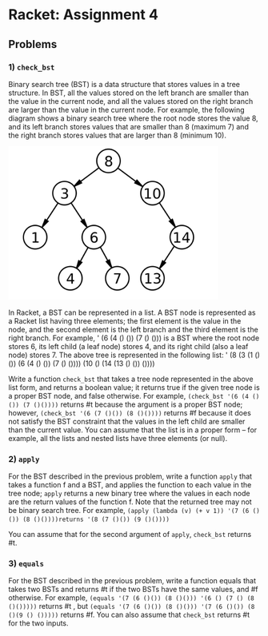 # **Racket: Assignment 4**

## **Problems**

### 1) `check_bst `

Binary search tree (BST) is a data structure that stores values in a tree structure. In BST,
all the values stored on the left branch are smaller than the value in the current node, and all the values stored on the right branch are larger than the value in the current node. For example, the following diagram shows a binary search tree where the root node stores the value 8, and its left branch stores values that are smaller than 8 (maximum 7) and the right branch stores values that are larger than 8 (minimum 10).

![](bst.PNG)

In Racket, a BST can be represented in a list. A BST node is represented as a Racket
list having three elements; the first element is the value in the node, and the second
element is the left branch and the third element is the right branch. For example, ' (6 (4 () ()) (7 () ())) is a BST where the root node stores 6, its left child (a leaf node) stores 4, and its right child (also a leaf node) stores 7. The above tree is represented in the following list: ' (8 (3 (1 () ()) (6 (4 () ()) (7 () ()))) (10 () (14 (13 () ()) ())))

Write a function `check_bst` that takes a tree node represented in the above list form, and returns a boolean value; it returns true if the given tree node is a proper BST node, and false otherwise. For example, `(check_bst '(6 (4 ()()) (7 ()())))` returns #t because the argument is a proper BST node; however, `(check_bst '(6 (7 ()()) (8 ()())))` returns #f because it does not satisfy the BST constraint
that the values in the left child are smaller than the current value. You can assume that the list is in a proper form – for example, all the lists and nested lists have three elements (or null).

### 2) `apply`

For the BST described in the previous problem, write a function `apply` that takes a function f and a BST, and applies the function to each value in the tree node; `apply` returns a new binary tree where the values in each node are the return values of the function f. Note that the returned tree may not be binary search tree. For example, `(apply (lambda (v) (+ v 1)) '(7 (6 ()()) (8 ()())))returns '(8 (7 ()()) (9 ()())))` 

You can assume that for the second argument of `apply`, `check_bst` returns #t.

### 3) `equals`

For the BST described in the previous problem, write a function equals that takes two BSTs and
returns #t if the two BSTs have the same  values, and #f otherwise. For example, `(equals '(7 (6 ()()) (8 ()())) '(6 () (7 () (8 ()()))))` returns #t , but `(equals '(7 (6 ()()) (8 ()())) '(7 (6 ()()) (8 ()(9 () ()))))` returns #f. You can also assume that `check_bst` returns #t for the two inputs.